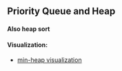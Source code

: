 ## Priority Queue and Heap

#### Also heap sort

#### Visualization:
* [min-heap visualization][mhv]

[mhv]: https://www.cs.usfca.edu/~galles/visualization/Heap.html
